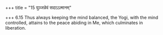 +++
title = "15 युञ्जन्नेवं सदाऽऽत्मानम्"

+++
6.15 Thus always keeping the mind balanced, the Yogi, with the mind
controlled, attains to the peace abiding in Me, which culminates in
liberation.
